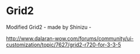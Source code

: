 # Grid2
Modified Grid2 - made by Shinizu - 

http://www.dalaran-wow.com/forums/community/ui-customization/topic/7627/grid2-r720-for-3-3-5
